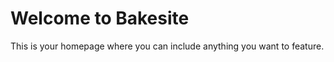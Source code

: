 <!-- Getting started with Bakesite -->
# Welcome to Bakesite

This is your homepage where you can include anything you want to feature.  

